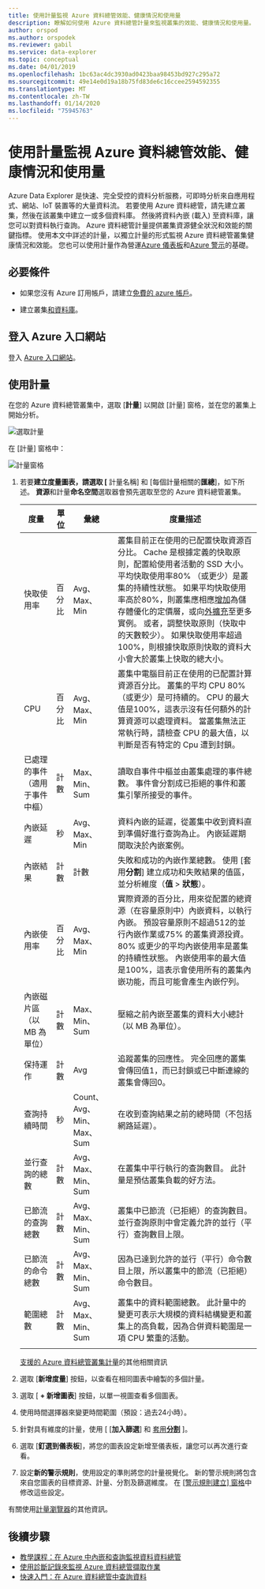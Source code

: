 ```yaml
---
title: 使用計量監視 Azure 資料總管效能、健康情況和使用量
description: 瞭解如何使用 Azure 資料總管計量來監視叢集的效能、健康情況和使用量。
author: orspod
ms.author: orspodek
ms.reviewer: gabil
ms.service: data-explorer
ms.topic: conceptual
ms.date: 04/01/2019
ms.openlocfilehash: 1bc63ac4dc3930ad0423baa98453bd927c295a72
ms.sourcegitcommit: 49e14e0d19a18b75fd83de6c16ccee2594592355
ms.translationtype: MT
ms.contentlocale: zh-TW
ms.lasthandoff: 01/14/2020
ms.locfileid: "75945763"
---
```

# <a name="monitor-azure-data-explorer-performance-health-and-usage-with-metrics"></a>使用計量監視 Azure 資料總管效能、健康情況和使用量

Azure Data Explorer 是快速、完全受控的資料分析服務，可即時分析來自應用程式、網站、IoT 裝置等的大量資料流。 若要使用 Azure 資料總管，請先建立叢集，然後在該叢集中建立一或多個資料庫。 然後將資料內嵌 (載入) 至資料庫，讓您可以對資料執行查詢。 Azure 資料總管計量提供叢集資源健全狀況和效能的關鍵指標。 使用本文中詳述的計量，以獨立計量的形式監視 Azure 資料總管叢集健康情況和效能。 您也可以使用計量作為營運[Azure 儀表板](/azure/azure-portal/azure-portal-dashboards)和[Azure 警示](/azure/azure-monitor/platform/alerts-metric-overview)的基礎。

## <a name="prerequisites"></a>必要條件

* 如果您沒有 Azure 訂用帳戶，請建立[免費的 azure 帳戶](https://azure.microsoft.com/free/)。

* 建立叢集[和資料庫](create-cluster-database-portal.md)。

## <a name="sign-in-to-the-azure-portal"></a>登入 Azure 入口網站

登入 [Azure 入口網站](https://portal.azure.com/)。

## <a name="using-metrics"></a>使用計量

在您的 Azure 資料總管叢集中，選取 [**計量**] 以開啟 [計量] 窗格，並在您的叢集上開始分析。

![選取計量](media/using-metrics/select-metrics.png)

在 [計量] 窗格中：

![計量窗格](media/using-metrics/metrics-pane.png)

1. 若要**建立度量圖表，請選取 [** 計量名稱] 和 [每個計量相關的**匯總**]，如下所述。 **資源**和計量**命名空間**選取器會預先選取至您的 Azure 資料總管叢集。

    **度量** | **單位** | **彙總** | **度量描述**
    |---|---|---|---|
    | 快取使用率 | 百分比 | Avg、Max、Min | 叢集目前正在使用的已配置快取資源百分比。 Cache 是根據定義的快取原則，配置給使用者活動的 SSD 大小。 平均快取使用率80% （或更少）是叢集的持續性狀態。 如果平均快取使用率高於80%，則叢集應相應[增加](manage-cluster-vertical-scaling.md)為儲存體優化的定價層，或向[外擴充](manage-cluster-horizontal-scaling.md)至更多實例。 或者，調整快取原則（快取中的天數較少）。 如果快取使用率超過100%，則根據快取原則快取的資料大小會大於叢集上快取的總大小。 |
    | CPU | 百分比 | Avg、Max、Min | 叢集中電腦目前正在使用的已配置計算資源百分比。 叢集的平均 CPU 80% （或更少）是可持續的。 CPU 的最大值是100%，這表示沒有任何額外的計算資源可以處理資料。 當叢集無法正常執行時，請檢查 CPU 的最大值，以判斷是否有特定的 Cpu 遭到封鎖。 |
    | 已處理的事件（適用于事件中樞） | 計數 | Max、Min、Sum | 讀取自事件中樞並由叢集處理的事件總數。 事件會分割成已拒絕的事件和叢集引擎所接受的事件。 |
    | 內嵌延遲 | 秒 | Avg、Max、Min | 資料內嵌的延遲，從叢集中收到資料直到準備好進行查詢為止。 內嵌延遲期間取決於內嵌案例。 |
    | 內嵌結果 | 計數 | 計數 | 失敗和成功的內嵌作業總數。 使用 [套用**分割**] 建立成功和失敗結果的值區，並分析維度（**值** > **狀態**）。|
    | 內嵌使用率 | 百分比 | Avg、Max、Min | 實際資源的百分比，用來從配置的總資源（在容量原則中）內嵌資料，以執行內嵌。 預設容量原則不超過512的並行內嵌作業或75% 的叢集資源投資。 80% 或更少的平均內嵌使用率是叢集的持續性狀態。 內嵌使用率的最大值是100%，這表示會使用所有的叢集內嵌功能，而且可能會產生內嵌佇列。 |
    | 內嵌磁片區（以 MB 為單位） | 計數 | Max、Min、Sum | 壓縮之前內嵌至叢集的資料大小總計（以 MB 為單位）。 |
    | 保持運作 | 計數 | Avg | 追蹤叢集的回應性。 完全回應的叢集會傳回值1，而已封鎖或已中斷連線的叢集會傳回0。 |
    | 查詢持續時間 | 秒 | Count、Avg、Min、Max、Sum | 在收到查詢結果之前的總時間（不包括網路延遲）。 |
    | 並行查詢的總數 | 計數 | Avg、Max、Min、Sum | 在叢集中平行執行的查詢數目。 此計量是預估叢集負載的好方法。 |
    | 已節流的查詢總數 | 計數 | Avg、Max、Min、Sum | 叢集中已節流（已拒絕）的查詢數目。 並行查詢原則中會定義允許的並行（平行）查詢數目上限。 |
    | 已節流的命令總數 | 計數 | Avg、Max、Min、Sum | 因為已達到允許的並行（平行）命令數目上限，所以叢集中的節流（已拒絕）命令數目。 |
    | 範圍總數 | 計數 | Avg、Max、Min、Sum | 叢集中的資料範圍總數。 此計量中的變更可表示大規模的資料結構變更和叢集上的高負載，因為合併資料範圍是一項 CPU 繁重的活動。 |
    | | | | |

    [支援的 Azure 資料總管叢集計量](/azure/azure-monitor/platform/metrics-supported#microsoftkustoclusters)的其他相關資訊

2. 選取 [**新增度量**] 按鈕，以查看在相同圖表中繪製的多個計量。
3. 選取 [ **+ 新增圖表**] 按鈕，以單一視圖查看多個圖表。
4. 使用時間選擇器來變更時間範圍（預設：過去24小時）。
5. 針對具有維度的計量，使用 [ [**加入篩選**] 和 [套用**分割**](/azure/azure-monitor/platform/metrics-getting-started#apply-dimension-filters-and-splitting) ]。
6. 選取 [**釘選到儀表板**]，將您的圖表設定新增至儀表板，讓您可以再次進行查看。
7. 設定**新的警示規則**，使用設定的準則將您的計量視覺化。 新的警示規則將包含來自您圖表的目標資源、計量、分割及篩選維度。 在 [[警示規則建立] 窗格](/azure/azure-monitor/platform/metrics-charts#create-alert-rules)中修改這些設定。

有關使用[計量瀏覽器](/azure/azure-monitor/platform/metrics-getting-started)的其他資訊。


## <a name="next-steps"></a>後續步驟

* [教學課程：在 Azure 中內嵌和查詢監視資料資料總管](/azure/data-explorer/ingest-data-no-code)
* [使用診斷記錄來監視 Azure 資料總管擷取作業](/azure/data-explorer/using-diagnostic-logs)
* [快速入門：在 Azure 資料總管中查詢資料](web-query-data.md)
